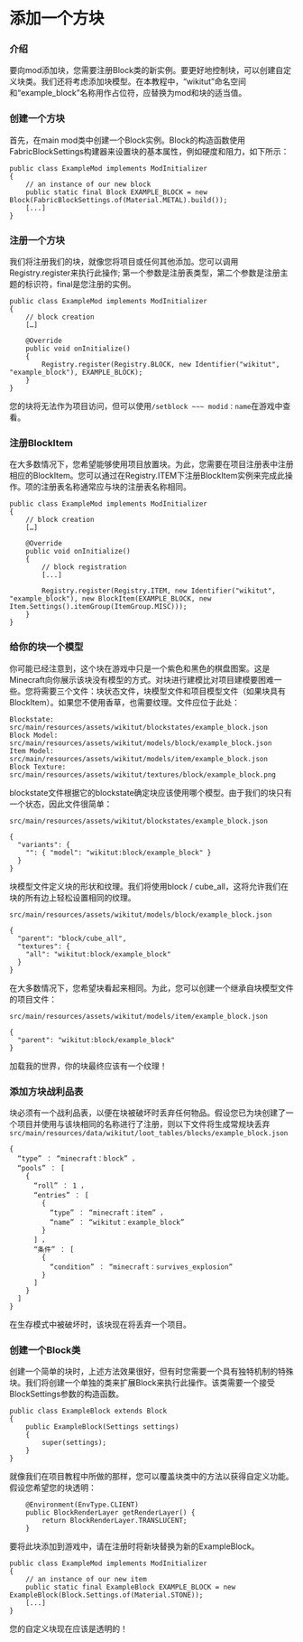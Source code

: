 # 添加一个方块
### 介绍
要向mod添加块，您需要注册Block类的新实例。要更好地控制块，可以创建自定义块类。我们还将考虑添加块模型。在本教程中，“wikitut”命名空间和“example_block”名称用作占位符，应替换为mod和块的适当值。

### 创建一个方块
首先，在main mod类中创建一个Block实例。Block的构造函数使用FabricBlockSettings构建器来设置块的基本属性，例如硬度和阻力，如下所示：
```
public class ExampleMod implements ModInitializer
{
    // an instance of our new block
    public static final Block EXAMPLE_BLOCK = new Block(FabricBlockSettings.of(Material.METAL).build());
    [...]
}
```

### 注册一个方块
我们将注册我们的块，就像您将项目或任何其他添加。您可以调用Registry.register来执行此操作; 第一个参数是注册表类型，第二个参数是注册主题的标识符，final是您注册的实例。
```
public class ExampleMod implements ModInitializer
{
    // block creation
    […]
 
    @Override
    public void onInitialize()
    {
        Registry.register(Registry.BLOCK, new Identifier("wikitut", "example_block"), EXAMPLE_BLOCK);
    }
}
```


您的块将无法作为项目访问，但可以使用`/setblock ~~~ modid：name`在游戏中查看。

### 注册BlockItem
在大多数情况下，您希望能够使用项目放置块。为此，您需要在项目注册表中注册相应的BlockItem。您可以通过在Registry.ITEM下注册BlockItem实例来完成此操作。项的注册表名称通常应与块的注册表名称相同。

```
public class ExampleMod implements ModInitializer
{
    // block creation
    […]
 
    @Override
    public void onInitialize()
    {
        // block registration
        [...]
 
        Registry.register(Registry.ITEM, new Identifier("wikitut", "example_block"), new BlockItem(EXAMPLE_BLOCK, new Item.Settings().itemGroup(ItemGroup.MISC)));
    }
}
```

### 给你的块一个模型
你可能已经注意到，这个块在游戏中只是一个紫色和黑色的棋盘图案。这是Minecraft向你展示该块没有模型的方式。对块进行建模比对项目建模要困难一些。您将需要三个文件：块状态文件，块模型文件和项目模型文件（如果块具有BlockItem）。如果您不使用香草，也需要纹理。文件应位于此处：

```
Blockstate: src/main/resources/assets/wikitut/blockstates/example_block.json
Block Model: src/main/resources/assets/wikitut/models/block/example_block.json
Item Model: src/main/resources/assets/wikitut/models/item/example_block.json
Block Texture: src/main/resources/assets/wikitut/textures/block/example_block.png
```

blockstate文件根据它的blockstate确定块应该使用哪个模型。由于我们的块只有一个状态，因此文件很简单：

`src/main/resources/assets/wikitut/blockstates/example_block.json`
```
{
  "variants": {
    "": { "model": "wikitut:block/example_block" }
  }
}
```

块模型文件定义块的形状和纹理。我们将使用block / cube_all，这将允许我们在块的所有边上轻松设置相同的纹理。

`src/main/resources/assets/wikitut/models/block/example_block.json`
```
{
  "parent": "block/cube_all",
  "textures": {
    "all": "wikitut:block/example_block"
  }
}
```


在大多数情况下，您希望块看起来相同。为此，您可以创建一个继承自块模型文件的项目文件：

`src/main/resources/assets/wikitut/models/item/example_block.json`

```
{
  "parent": "wikitut:block/example_block"
}
```

加载我的世界，你的块最终应该有一个纹理！

### 添加方块战利品表
块必须有一个战利品表，以便在块被破坏时丢弃任何物品。假设您已为块创建了一个项目并使用与该块相同的名称进行了注册，则以下文件将生成常规块丢弃`src/main/resources/data/wikitut/loot_tables/blocks/example_block.json`

```
{ 
  “type” ： “minecraft：block” ，
  “pools” ： [ 
    { 
      “roll” ： 1 ，
      “entries” ： [ 
        { 
          “type” ： “minecraft：item” ，
          “name” ： “wikitut：example_block” 
        } 
      ] ，
      “条件” ： [ 
        { 
          “condition” ： “minecraft：survives_explosion” 
        } 
      ] 
    } 
  ] 
}
```

在生存模式中被破坏时，该块现在将丢弃一个项目。

### 创建一个Block类
创建一个简单的块时，上述方法效果很好，但有时您需要一个具有独特机制的特殊块。我们将创建一个单独的类来扩展Block来执行此操作。该类需要一个接受BlockSettings参数的构造函数。

```
public class ExampleBlock extends Block
{
    public ExampleBlock(Settings settings)
    {
        super(settings);
    }
}
```

就像我们在项目教程中所做的那样，您可以覆盖块类中的方法以获得自定义功能。假设您希望您的块透明：
```
    @Environment(EnvType.CLIENT)
    public BlockRenderLayer getRenderLayer() {
        return BlockRenderLayer.TRANSLUCENT;
    }
```

要将此块添加到游戏中，请在注册时将新块替换为新的ExampleBlock。
```
public class ExampleMod implements ModInitializer
{
    // an instance of our new item
    public static final ExampleBlock EXAMPLE_BLOCK = new ExampleBlock(Block.Settings.of(Material.STONE));
    [...]
}
```

您的自定义块现在应该是透明的！